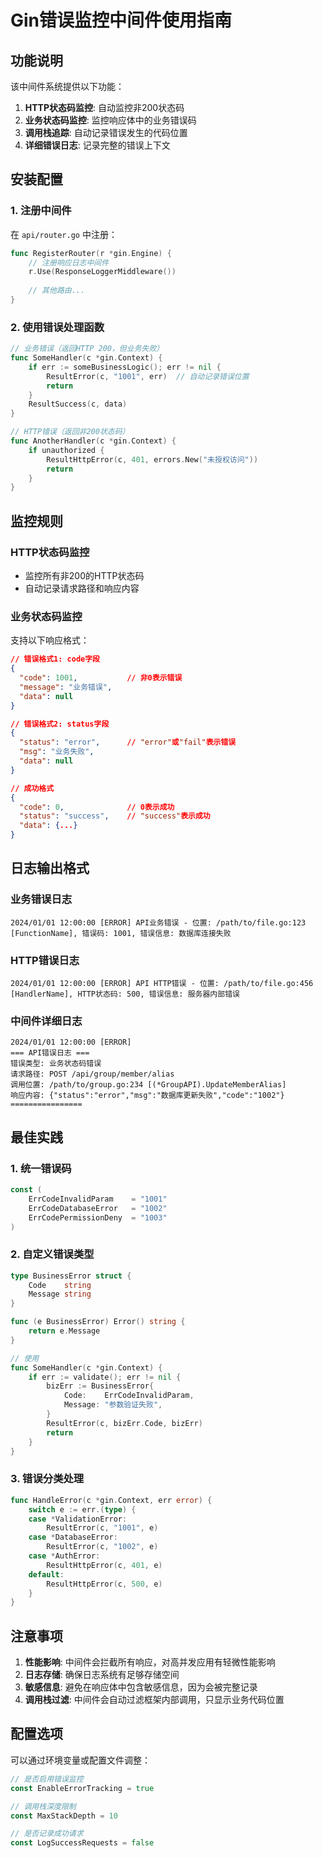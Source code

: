 # Gin错误监控中间件使用指南

## 功能说明

该中间件系统提供以下功能：
1. **HTTP状态码监控**: 自动监控非200状态码
2. **业务状态码监控**: 监控响应体中的业务错误码
3. **调用栈追踪**: 自动记录错误发生的代码位置
4. **详细错误日志**: 记录完整的错误上下文

## 安装配置

### 1. 注册中间件

在 `api/router.go` 中注册：

```go
func RegisterRouter(r *gin.Engine) {
    // 注册响应日志中间件
    r.Use(ResponseLoggerMiddleware())
    
    // 其他路由...
}
```

### 2. 使用错误处理函数

```go
// 业务错误（返回HTTP 200，但业务失败）
func SomeHandler(c *gin.Context) {
    if err := someBusinessLogic(); err != nil {
        ResultError(c, "1001", err)  // 自动记录错误位置
        return
    }
    ResultSuccess(c, data)
}

// HTTP错误（返回非200状态码）
func AnotherHandler(c *gin.Context) {
    if unauthorized {
        ResultHttpError(c, 401, errors.New("未授权访问"))
        return
    }
}
```

## 监控规则

### HTTP状态码监控
- 监控所有非200的HTTP状态码
- 自动记录请求路径和响应内容

### 业务状态码监控
支持以下响应格式：

```json
// 错误格式1: code字段
{
  "code": 1001,           // 非0表示错误
  "message": "业务错误",
  "data": null
}

// 错误格式2: status字段  
{
  "status": "error",      // "error"或"fail"表示错误
  "msg": "业务失败",
  "data": null
}

// 成功格式
{
  "code": 0,              // 0表示成功
  "status": "success",    // "success"表示成功
  "data": {...}
}
```

## 日志输出格式

### 业务错误日志
```
2024/01/01 12:00:00 [ERROR] API业务错误 - 位置: /path/to/file.go:123 [FunctionName], 错误码: 1001, 错误信息: 数据库连接失败
```

### HTTP错误日志
```
2024/01/01 12:00:00 [ERROR] API HTTP错误 - 位置: /path/to/file.go:456 [HandlerName], HTTP状态码: 500, 错误信息: 服务器内部错误
```

### 中间件详细日志
```
2024/01/01 12:00:00 [ERROR] 
=== API错误日志 ===
错误类型: 业务状态码错误
请求路径: POST /api/group/member/alias
调用位置: /path/to/group.go:234 [(*GroupAPI).UpdateMemberAlias]
响应内容: {"status":"error","msg":"数据库更新失败","code":"1002"}
================
```

## 最佳实践

### 1. 统一错误码
```go
const (
    ErrCodeInvalidParam    = "1001"
    ErrCodeDatabaseError   = "1002"
    ErrCodePermissionDeny  = "1003"
)
```

### 2. 自定义错误类型
```go
type BusinessError struct {
    Code    string
    Message string
}

func (e BusinessError) Error() string {
    return e.Message
}

// 使用
func SomeHandler(c *gin.Context) {
    if err := validate(); err != nil {
        bizErr := BusinessError{
            Code:    ErrCodeInvalidParam,
            Message: "参数验证失败",
        }
        ResultError(c, bizErr.Code, bizErr)
        return
    }
}
```

### 3. 错误分类处理
```go
func HandleError(c *gin.Context, err error) {
    switch e := err.(type) {
    case *ValidationError:
        ResultError(c, "1001", e)
    case *DatabaseError:
        ResultError(c, "1002", e)  
    case *AuthError:
        ResultHttpError(c, 401, e)
    default:
        ResultHttpError(c, 500, e)
    }
}
```

## 注意事项

1. **性能影响**: 中间件会拦截所有响应，对高并发应用有轻微性能影响
2. **日志存储**: 确保日志系统有足够存储空间
3. **敏感信息**: 避免在响应体中包含敏感信息，因为会被完整记录
4. **调用栈过滤**: 中间件会自动过滤框架内部调用，只显示业务代码位置

## 配置选项

可以通过环境变量或配置文件调整：

```go
// 是否启用错误监控
const EnableErrorTracking = true

// 调用栈深度限制
const MaxStackDepth = 10

// 是否记录成功请求
const LogSuccessRequests = false
``` 